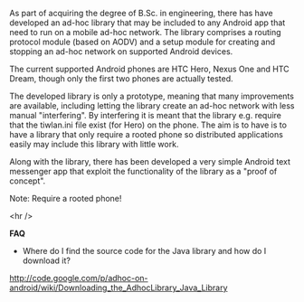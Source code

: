 As part of acquiring the degree of B.Sc. in engineering, there has have developed an ad-hoc library that may be included to any Android app that need to run on a mobile ad-hoc network. The library comprises a routing protocol module (based on AODV) and a setup module for creating and stopping an ad-hoc network on supported Android devices.

The current supported Android phones are HTC Hero, Nexus One and HTC Dream, though only the first two phones are actually tested.

The developed library is only a prototype, meaning that many improvements are available, including letting the library create an ad-hoc network with less manual "interfering". By interfering it is meant that the library e.g. require that the tiwlan.ini file exist (for Hero) on the phone. The aim is to have is to have a library that only require a rooted phone so distributed applications easily may include this library with little work.

Along with the library, there has been developed a very simple Android text messenger app that exploit the functionality of the library as a "proof of concept".

Note: Require a rooted phone!



&lt;hr /&gt;



<b>FAQ</b>

- Where do I find the source code for the Java library and how do I download it?

http://code.google.com/p/adhoc-on-android/wiki/Downloading_the_AdhocLibrary_Java_Library